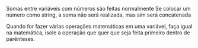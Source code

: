 Somas entre variáveis com números são feitas normalmente
Se colocar um número como string, a soma não será realizada, mas sim será concatenada

Quando for fazer várias operações matemáticas em uma variável, faça igual na matemática, isole a operação que quer que seja feita primeiro dentro de parênteses.
